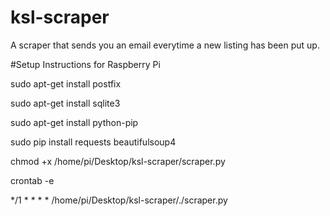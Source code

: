# ksl-scraper
A scraper that sends you an email everytime a new listing has been put up.

#Setup Instructions for Raspberry Pi

sudo apt-get install postfix

sudo apt-get install sqlite3

sudo apt-get install python-pip

sudo pip install requests beautifulsoup4

chmod +x /home/pi/Desktop/ksl-scraper/scraper.py


crontab -e

*/1 * * * * /home/pi/Desktop/ksl-scraper/./scraper.py


